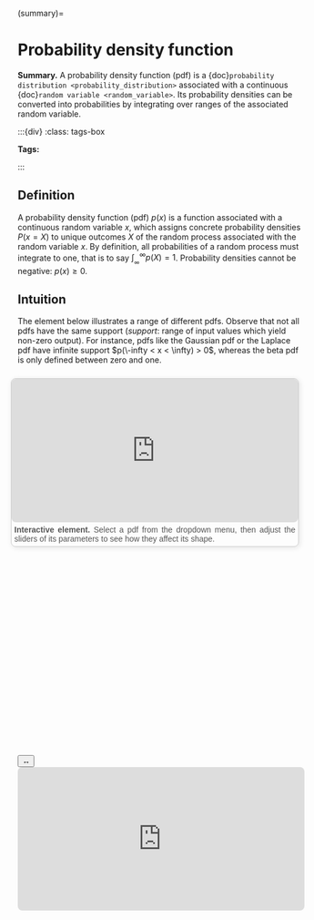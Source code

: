 (summary)=

# Probability density function

**Summary.** A probability density function (pdf) is a {doc}`probability distribution <probability_distribution>` associated with a continuous {doc}`random variable <random_variable>`. Its probability densities can be converted into probabilities by integrating over ranges of the associated random variable.

:::{div}
:class: tags-box

**Tags:**

:::

<!-- hidden-tag:statistics -->

## Definition

A probability density function (pdf) $p(x)$ is a function associated with a continuous random variable $x$, which assigns concrete probability densities $P(x = X)$ to unique outcomes $X$ of the random process associated with the random variable $x$. By definition, all probabilities of a random process must integrate to one, that is to say $\int_{_\infty}^{\infty} p(X) = 1$. Probability densities cannot be negative: $p(x) \geq 0$.

## Intuition

The element below illustrates a range of different pdfs. Observe that not all pdfs have the same support (*support*: range of input values which yield non-zero output). For instance, pdfs like the Gaussian pdf or the Laplace pdf have infinite support $p(\-infty < x < \infty) > 0$, whereas the beta pdf is only defined between zero and one.

<div style="float: right; width: 100%; margin: 10px; border: 1px solid #ccc; border-radius: 8px; box-shadow: 2px 2px 10px rgba(0, 0, 0, 0.1);">
    <iframe src="https://maxramgraber.github.io/MASTER/main/_static/elements/probability_density_function.html" style="width: 100%; aspect-ratio: 2 / 1; border: none; border-radius: 8px;"></iframe>
    <div style="text-align: justify; padding: 5px; font-size: 14px; font-family: Arial, sans-serif; color: #555;">
        <strong>Interactive element.</strong> Select a pdf from the dropdown menu, then adjust the sliders of its parameters to see how they affect its shape. 
    </div>
</div>

```{div} sticky-variable-table
### Nomenclature
| Variable  | Description  |
|-------|--------|
| $x$ | continuous random variable |
| $X$ | a specific outcome $X \in x$ |
| $p(x)$ | probability density function |
```

<div id="sticky-iframe-container" background="white">
  <button id="toggle-iframe">↔</button>
  <iframe id="sticky-iframe" src="https://maxramgraber.github.io/MASTER/main/_static/elements/navigation.html" style="width: 100%; aspect-ratio: 2 / 1; border: none; border-radius: 8px; background: white"></iframe>
</div>
